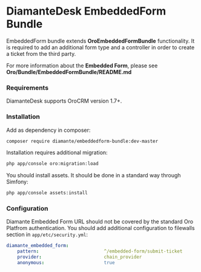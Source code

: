 # DiamanteDesk EmbeddedForm Bundle #

EmbeddedForm bundle extends **OroEmbeddedFormBundle** functionality. It is required to add an additional form type and a controller in order to create a ticket from the third party.  

For more information about the **Embedded Form**, please see **Oro/Bundle/EmbeddedFormBundle/README.md**

### Requirements ###

DiamanteDesk supports OroCRM version 1.7+.

### Installation ###

Add as dependency in composer:

```bash
composer require diamante/embeddedform-bundle:dev-master
```

Installation requires additional migration:

```bash
php app/console oro:migration:load
```

You should install assets. It should be done in a standard way through Simfony:

```bash
php app/console assets:install
```

### Configuration ###

Diamante Embedded Form URL should not be covered by the standard Oro Platfrom authentication. You should add additional configuration to filewalls section in `app/etc/security.yml`:

```yml
diamante_embedded_form:
    pattern:                        ^/embedded-form/submit-ticket
    provider:                       chain_provider
    anonymous:                      true
```